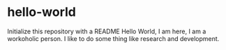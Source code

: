 # hello-world
Initialize this repository with a README
Hello World,
I am here, I am a workoholic person. I like to do some thing like research and development.
